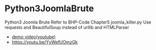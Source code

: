 # Python3JoomlaBrute
Python3 Joomla Brute
Refer to BHP-Code Chapter5 joomla_killer.py
Use requests and BeautifulSoup instead of urllib and HTMLParser

- [demo video(youtube)](https://youtu.be/YyWefUOmzGk)
 - https://youtu.be/YyWefUOmzGk
